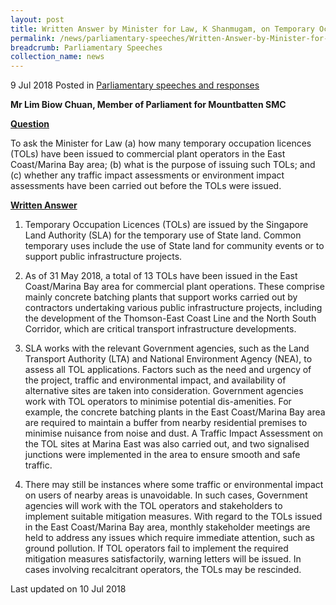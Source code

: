 ```yaml
---
layout: post
title: Written Answer by Minister for Law, K Shanmugam, on Temporary Occupation Licences
permalink: /news/parliamentary-speeches/Written-Answer-by-Minister-for-Law-K-Shanmugam-on-Temporary-Occupation-Licences
breadcrumb: Parliamentary Speeches
collection_name: news
---
```


9 Jul 2018 Posted in [Parliamentary speeches and responses](/news/parliamentary-speeches)

**Mr Lim Biow Chuan, Member of Parliament for Mountbatten SMC**

**<u>Question</u>**

To ask the Minister for Law (a) how many temporary occupation licences (TOLs) have been issued to commercial plant operators in the East Coast/Marina Bay area; (b) what is the purpose of issuing such TOLs; and (c) whether any traffic impact assessments or environment impact assessments have been carried out before the TOLs were issued.

 
 
 **<u>Written Answer</u>**
 
 
1. Temporary Occupation Licences (TOLs) are issued by the Singapore Land Authority (SLA) for the temporary use of State land. Common temporary uses include the use of State land for community events or to support public infrastructure projects.

 

2. As of 31 May 2018, a total of 13 TOLs have been issued in the East Coast/Marina Bay area for commercial plant operations. These comprise mainly concrete batching plants that support works carried out by contractors undertaking various public infrastructure projects, including the development of the Thomson-East Coast Line and the North South Corridor, which are critical transport infrastructure developments.

 

3. SLA works with the relevant Government agencies, such as the Land Transport Authority (LTA) and National Environment Agency (NEA), to assess all TOL applications. Factors such as the need and urgency of the project, traffic and environmental impact, and availability of alternative sites are taken into consideration. Government agencies work with TOL operators to minimise potential dis-amenities. For example, the concrete batching plants in the East Coast/Marina Bay area are required to maintain a buffer from nearby residential premises to minimise nuisance from noise and dust. A Traffic Impact Assessment on the TOL sites at Marina East was also carried out, and two signalised junctions were implemented in the area to ensure smooth and safe traffic.

 

4. There may still be instances where some traffic or environmental impact on users of nearby areas is unavoidable. In such cases, Government agencies will work with the TOL operators and stakeholders to implement suitable mitigation measures. With regard to the TOLs issued in the East Coast/Marina Bay area, monthly stakeholder meetings are held to address any issues which require immediate attention, such as ground pollution. If TOL operators fail to implement the required mitigation measures satisfactorily, warning letters will be issued. In cases involving recalcitrant operators, the TOLs may be rescinded.

<p class="right-side-updated">Last updated on 10 Jul 2018</p>


